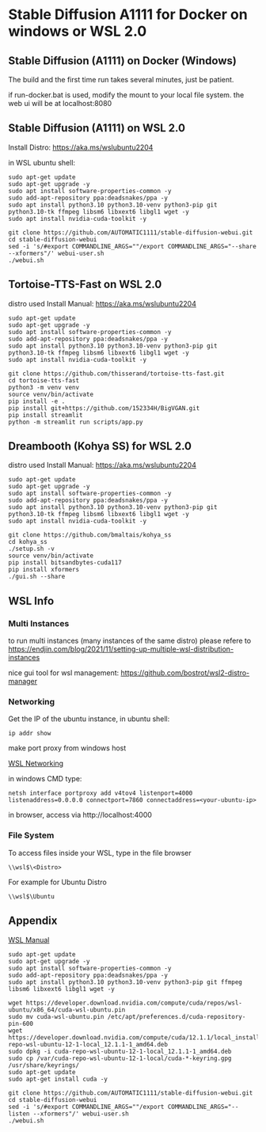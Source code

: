# Stable Diffusion A1111 for Docker on windows or WSL 2.0

## Stable Diffusion (A1111) on Docker (Windows)

The build and the first time run takes several minutes, just be patient.

if run-docker.bat is used, modify the mount to your local file system. the web ui will be at localhost:8080

## Stable Diffusion (A1111) on WSL 2.0

Install Distro: https://aka.ms/wslubuntu2204

in WSL ubuntu shell:

``` shell
sudo apt-get update
sudo apt-get upgrade -y
sudo apt install software-properties-common -y
sudo add-apt-repository ppa:deadsnakes/ppa -y
sudo apt install python3.10 python3.10-venv python3-pip git python3.10-tk ffmpeg libsm6 libxext6 libgl1 wget -y
sudo apt install nvidia-cuda-toolkit -y

git clone https://github.com/AUTOMATIC1111/stable-diffusion-webui.git
cd stable-diffusion-webui
sed -i 's/#export COMMANDLINE_ARGS=""/export COMMANDLINE_ARGS="--share --xformers"/' webui-user.sh
./webui.sh
```

## Tortoise-TTS-Fast on WSL 2.0

distro used Install Manual: https://aka.ms/wslubuntu2204

``` shell
sudo apt-get update
sudo apt-get upgrade -y
sudo apt install software-properties-common -y
sudo add-apt-repository ppa:deadsnakes/ppa -y
sudo apt install python3.10 python3.10-venv python3-pip git python3.10-tk ffmpeg libsm6 libxext6 libgl1 wget -y
sudo apt install nvidia-cuda-toolkit -y

git clone https://github.com/thisserand/tortoise-tts-fast.git
cd tortoise-tts-fast
python3 -m venv venv
source venv/bin/activate
pip install -e .
pip install git+https://github.com/152334H/BigVGAN.git
pip install streamlit
python -m streamlit run scripts/app.py
```

## Dreambooth (Kohya SS) for WSL 2.0

distro used Install Manual: https://aka.ms/wslubuntu2204

``` shell
sudo apt-get update
sudo apt-get upgrade -y
sudo apt install software-properties-common -y
sudo add-apt-repository ppa:deadsnakes/ppa -y
sudo apt install python3.10 python3.10-venv python3-pip git python3.10-tk ffmpeg libsm6 libxext6 libgl1 wget -y
sudo apt install nvidia-cuda-toolkit -y

git clone https://github.com/bmaltais/kohya_ss
cd kohya_ss
./setup.sh -v
source venv/bin/activate
pip install bitsandbytes-cuda117
pip install xformers
./gui.sh --share
```

## WSL Info

### Multi Instances

to run multi instances (many instances of the same distro) please refere to https://endjin.com/blog/2021/11/setting-up-multiple-wsl-distribution-instances

nice gui tool for wsl management: https://github.com/bostrot/wsl2-distro-manager 

### Networking

Get the IP of the ubuntu instance, in ubuntu shell:

``` shell
ip addr show
```

make port proxy from windows host

[WSL Networking](https://learn.microsoft.com/en-us/windows/wsl/networking)

in windows CMD type:

``` shell
netsh interface portproxy add v4tov4 listenport=4000 listenaddress=0.0.0.0 connectport=7860 connectaddress=<your-ubuntu-ip>
```

in browser, access via http://localhost:4000

### File System

To access files inside your WSL, type in the file browser

``` shell
\\wsl$\<Distro>
```

For example for Ubuntu Distro

``` shell
\\wsl$\Ubuntu
```

## Appendix

[WSL Manual](https://github.com/MicrosoftDocs/WSL/blob/main/WSL/install-manual.md)

``` shell
sudo apt-get update
sudo apt-get upgrade -y
sudo apt install software-properties-common -y
sudo add-apt-repository ppa:deadsnakes/ppa -y
sudo apt install python3.10 python3.10-venv python3-pip git ffmpeg libsm6 libxext6 libgl1 wget -y

wget https://developer.download.nvidia.com/compute/cuda/repos/wsl-ubuntu/x86_64/cuda-wsl-ubuntu.pin
sudo mv cuda-wsl-ubuntu.pin /etc/apt/preferences.d/cuda-repository-pin-600
wget https://developer.download.nvidia.com/compute/cuda/12.1.1/local_installers/cuda-repo-wsl-ubuntu-12-1-local_12.1.1-1_amd64.deb
sudo dpkg -i cuda-repo-wsl-ubuntu-12-1-local_12.1.1-1_amd64.deb
sudo cp /var/cuda-repo-wsl-ubuntu-12-1-local/cuda-*-keyring.gpg /usr/share/keyrings/
sudo apt-get update
sudo apt-get install cuda -y

git clone https://github.com/AUTOMATIC1111/stable-diffusion-webui.git
cd stable-diffusion-webui
sed -i 's/#export COMMANDLINE_ARGS=""/export COMMANDLINE_ARGS="--listen --xformers"/' webui-user.sh
./webui.sh
```
